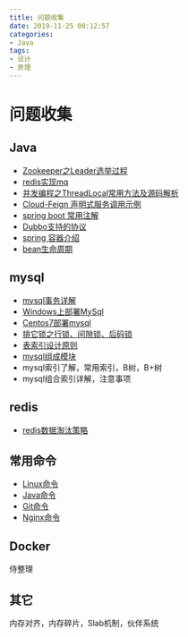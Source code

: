 ```yaml
---
title: 问题收集
date: 2019-11-25 00:12:57
categories: 
- Java
tags:
- 设计
- 原理
---
```

# 问题收集

## Java

- [Zookeeper之Leader选举过程](https://github.com/smltq/blog/tree/master/source/_posts/issueGather/Zookeeper-Leader.md)
- [redis实现mq](https://github.com/smltq/spring-boot-demo/blob/master/mq-redis)
- [并发编程之ThreadLocal常用方法及源码解析](https://github.com/smltq/blog/tree/master/source/_posts/issueGather/ThreadLocal/ThreadLocal.md)
- [Cloud-Feign 声明式服务调用示例](https://github.com/smltq/spring-boot-demo/blob/master/cloud-feign)
- [spring boot 常用注解](https://github.com/smltq/blog/tree/master/source/_posts/issueGather/Spring%20Boot%20%E5%B8%B8%E7%94%A8%E6%B3%A8%E8%A7%A3.md)
- [Dubbo支持的协议](https://github.com/smltq/blog/blob/master/source/_posts/issueGather/Dubbo%E6%94%AF%E6%8C%81%E7%9A%84%E5%8D%8F%E8%AE%AE.md)
- [spring 容器介绍](https://github.com/smltq/blog/blob/master/source/_posts/issueGather/Spring%E5%AE%B9%E5%99%A8.md)
- [bean生命周期](https://github.com/smltq/spring-boot-demo/tree/master/bean)

## mysql

- [mysql事务详解](https://github.com/smltq/blog/tree/master/source/_posts/issueGather/MySqlTransaction.md)
- [Windows上部署MySql](https://github.com/smltq/blog/tree/master/source/_posts/issueGather/Windows%E4%B8%8A%E9%83%A8%E7%BD%B2MySql.md)
- [Centos7部署mysql](https://github.com/smltq/blog/tree/master/source/_posts/issueGather/Centos7%E9%83%A8%E7%BD%B2mysql.md)
- [排它锁之行锁、间隙锁、后码锁](https://github.com/smltq/blog/tree/master/source/_posts/issueGather/MySql%E9%94%81.md)
- [表索引设计原则](https://github.com/smltq/blog/blob/master/source/_posts/issueGather/%E8%A1%A8%E7%B4%A2%E5%BC%95%E8%AE%BE%E8%AE%A1%E5%8E%9F%E5%88%99.md)
- [mysql组成模块](https://github.com/smltq/blog/blob/master/source/_posts/issueGather/MySQL%E7%BB%84%E6%88%90%E6%A8%A1%E5%9D%97.md)
- mysql索引了解，常用索引，B树，B+树
- mysql组合索引详解，注意事项

## redis

- [redis数据淘汰策略](https://github.com/smltq/blog/tree/master/source/_posts/issueGather/Redis%E6%95%B0%E6%8D%AE%E6%B7%98%E6%B1%B0%E6%9C%BA%E5%88%B6.md)

## 常用命令

- [Linux命令](https://github.com/smltq/blog/tree/master/source/_posts/issueGather/LINUX.md)
- [Java命令](https://github.com/smltq/blog/tree/master/source/_posts/issueGather/JAVA.md)
- [Git命令](https://github.com/smltq/blog/tree/master/source/_posts/issueGather/GIT.md)
- [Nginx命令](https://github.com/smltq/blog/tree/master/source/_posts/issueGather/Nginx.md)

## Docker
  
  侍整理
  
## 其它

  内存对齐，内存碎片，Slab机制，伙伴系统
